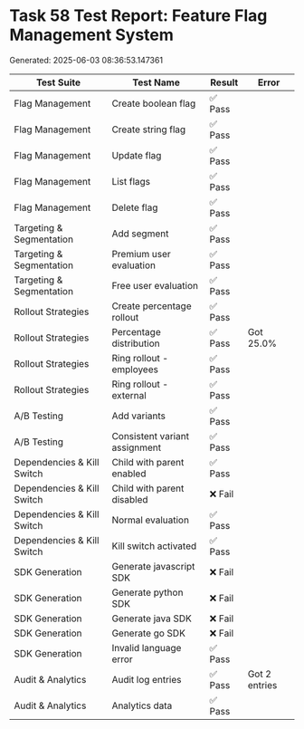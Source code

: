 # Task 58 Test Report: Feature Flag Management System

Generated: 2025-06-03 08:36:53.147361

| Test Suite | Test Name | Result | Error |
|------------|-----------|--------|-------|
| Flag Management | Create boolean flag | ✅ Pass |  |
| Flag Management | Create string flag | ✅ Pass |  |
| Flag Management | Update flag | ✅ Pass |  |
| Flag Management | List flags | ✅ Pass |  |
| Flag Management | Delete flag | ✅ Pass |  |
| Targeting & Segmentation | Add segment | ✅ Pass |  |
| Targeting & Segmentation | Premium user evaluation | ✅ Pass |  |
| Targeting & Segmentation | Free user evaluation | ✅ Pass |  |
| Rollout Strategies | Create percentage rollout | ✅ Pass |  |
| Rollout Strategies | Percentage distribution | ✅ Pass | Got 25.0% |
| Rollout Strategies | Ring rollout - employees | ✅ Pass |  |
| Rollout Strategies | Ring rollout - external | ✅ Pass |  |
| A/B Testing | Add variants | ✅ Pass |  |
| A/B Testing | Consistent variant assignment | ✅ Pass |  |
| Dependencies & Kill Switch | Child with parent enabled | ✅ Pass |  |
| Dependencies & Kill Switch | Child with parent disabled | ❌ Fail |  |
| Dependencies & Kill Switch | Normal evaluation | ✅ Pass |  |
| Dependencies & Kill Switch | Kill switch activated | ✅ Pass |  |
| SDK Generation | Generate javascript SDK | ❌ Fail |  |
| SDK Generation | Generate python SDK | ❌ Fail |  |
| SDK Generation | Generate java SDK | ❌ Fail |  |
| SDK Generation | Generate go SDK | ❌ Fail |  |
| SDK Generation | Invalid language error | ✅ Pass |  |
| Audit & Analytics | Audit log entries | ✅ Pass | Got 2 entries |
| Audit & Analytics | Analytics data | ✅ Pass |  |
